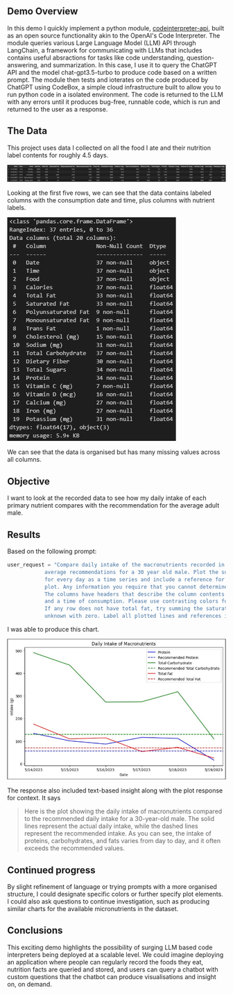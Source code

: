 ## Demo Overview

In this demo I quickly implement a python module, [codeinterpreter-api](https://github.com/shroominic/codeinterpreter-api), built as an open source functionality akin to the OpenAI's Code Interpreter. The module queries various Large Language Model (LLM) API through LangChain, a framework for communicating with LLMs that includes contains useful absractions for tasks like code understanding, question-answering, and summarization. In this case, I use it to query the ChatGPT API and the model chat-gpt3.5-turbo to produce code based on a written prompt. The module then tests and ioterates on the code produced by ChatGPT using CodeBox, a simple cloud infrastructure built to allow you to run python code in a isolated environment. The code is returned to the LLM with any errors until it produces bug-free, runnable code, which is run and returned to the user as a response.

## The Data

This project uses data I collected on all the food I ate and their nutrition label contents for roughly 4.5 days.

<img src="media/first5rows.JPG">

Looking at the first five rows, we can see that the data contains labeled columns with the consumption date and time, plus columns with nutrient labels. 

<img src="media/inforeport.JPG">

We can see that the data is organised but has many missing values across all columns.

## Objective

I want to look at the recorded data to see how my daily intake of each primary nutrient compares with the recommendation for the average adult male.

## Results

Based on the following prompt:

```python
user_request = "Compare daily intake of the macronutrients recorded in this dataset with the \
            average recommendations for a 30 year old male. Plot the summed daily intake per macronutrient \
            for every day as a time series and include a reference for the recommended daily macronutrient value on the \
            plot. Any information you require that you cannot determine from the data, look up on the internet. \
            The columns have headers that describe the column contents. Each row, in the first two columns, has a date \
            and a time of consumption. Please use contrasting colors for the different nutrient types and make their reference lines different shades. \
            If any row does not have total fat, try summing the saturated and unsaturated fat for that row. For any element with no value, replace the \
            unknown with zero. Label all plotted lines and references in a legend."
```

I was able to produce this chart.

<img src="media/CodeInterpreterAPI_Final.JPG">

The response also included text-based insight along with the plot response for context. It says

> Here is the plot showing the daily intake of macronutrients compared to the recommended daily 
> intake for a 30-year-old male. The solid lines represent the actual daily intake, while the dashed 
> lines represent the recommended intake. As you can see, the intake of proteins, carbohydrates, and 
> fats varies from day to day, and it often exceeds the recommended values.

## Continued progress

By slight refinement of language or trying prompts with a more organised structure, I could designate specific colors or further specify plot elements. I could also ask questions to continue investigation, such as producing similar charts for the available micronutrients in the dataset.

## Conclusions

This exciting demo highlights the possibility of surging LLM based code interpreters being deployed at a scalable level. We could imagine deploying an application where people can regularly record the foods they eat, nutrition facts are queried and stored, and users can query a chatbot with custom questions that the chatbot can produce visualisations and insight on, on demand. 